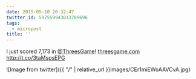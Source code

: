 ```yaml
---
date: 2015-05-10 20:32:47
twitter_id: 597559943013789696
tags:
  - micropost
title: ''
---
```


I just scored 7,173 in [@ThreesGame](https://twitter.com/ThreesGame)! [threesgame.com](http://threesgame.com) http://t.co/3taMspsEPG

![Image from twitter]({{ "/" | relative_url  }}images/CEr1miEWoAAVCvA.jpg)

